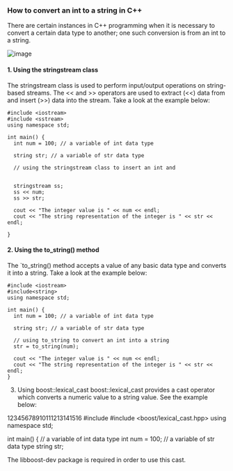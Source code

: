 
### How to convert an int to a string in C++

There are certain instances in C++ programming when it is necessary to convert a certain data type to another; one such conversion is from an int to a string.

![image](https://user-images.githubusercontent.com/63524824/125035286-6ef12f80-e0b3-11eb-9357-648dc2bcae75.png)

#### 1. Using the stringstream class

The stringstream class is used to perform input/output operations on string-based streams. The << and >> operators are used to extract (<<) data from and insert (>>) data into the stream. Take a look at the example below:

```
#include <iostream>
#include <sstream>
using namespace std;

int main() {
  int num = 100; // a variable of int data type
  
  string str; // a variable of str data type

  // using the stringstream class to insert an int and


  stringstream ss;  
  ss << num;  
  ss >> str;  

  cout << "The integer value is " << num << endl;  
  cout << "The string representation of the integer is " << str << endl;  

}

```


#### 2. Using the to_string() method

The `to_string() method accepts a value of any basic data type and converts it into a string. Take a look at the example below:

```
#include <iostream>
#include<string>  
using namespace std;

int main() {
  int num = 100; // a variable of int data type

  string str; // a variable of str data type

  // using to_string to convert an int into a string
  str = to_string(num);

  cout << "The integer value is " << num << endl;  
  cout << "The string representation of the integer is " << str << endl;  
}

```


3. Using boost::lexical_cast
boost::lexical_cast provides a cast operator which converts a numeric value to a string value. See the example below:

12345678910111213141516
#include <iostream>
#include <boost/lexical_cast.hpp>
using namespace std;

int main() {
  // a variable of int data type
  int num = 100;
  // a variable of str data type
  string str; 


The libboost-dev package is required in order to use this cast.
